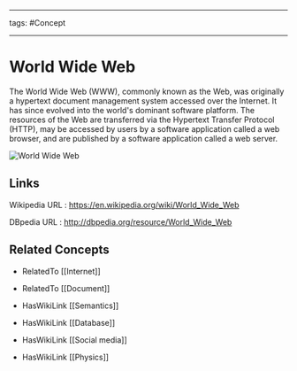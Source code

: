 




---

tags: #Concept

---
# World Wide Web


The World Wide Web (WWW), commonly known as the Web, was originally a hypertext document management system accessed over the Internet. It has since evolved into the world's dominant software platform. The resources of the Web are transferred via the Hypertext Transfer Protocol (HTTP), may be accessed by users by a software application called a web browser, and are published by a software application called a web server.

![World Wide Web](http://commons.wikimedia.org/wiki/Special:FilePath/WWW_logo_by_Robert_Cailliau.svg?width=300)


## Links


Wikipedia URL : https://en.wikipedia.org/wiki/World_Wide_Web

DBpedia URL : http://dbpedia.org/resource/World_Wide_Web


## Related Concepts


- RelatedTo [[Internet]]

- RelatedTo [[Document]]

- HasWikiLink [[Semantics]]

- HasWikiLink [[Database]]

- HasWikiLink [[Social media]]

- HasWikiLink [[Physics]]
